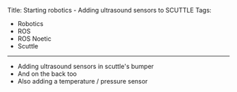 Title: Starting robotics - Adding ultrasound sensors to SCUTTLE
Tags:

- Robotics
- ROS
- ROS Noetic
- Scuttle

 ---

- Adding ultrasound sensors in scuttle's bumper
- And on the back too
- Also adding a temperature / pressure sensor
